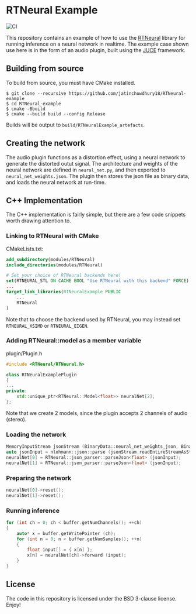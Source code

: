 # RTNeural Example

![CI](https://github.com/jatinchowdhury18/RTNeural-example/workflows/CI/badge.svg)

This repository contains an example of how to use the 
[RTNeural](https://github.com/jatinchowdhury18/RTNeural)
library for running inference on a neural network
in realtime. The example case shown use here is in the
form of an audio plugin, built using the
[JUCE](https://github.com/juce-framework/JUCE) framework.

## Building from source
To build from source, you must have CMake installed.
```
$ git clone --recursive https://github.com/jatinchowdhury18/RTNeural-example
$ cd RTNeural-example
$ cmake -Bbuild
$ cmake --build build --config Release
```

Builds will be output to `build/RTNeuralExample_artefacts`.

## Creating the network

The audio plugin functions as a distortion effect,
using a neural network to generate the distorted
outut signal. The architecture and weights of the
neural network are defined in `neural_net.py`, and
then exported to `neural_net_weights.json`. The
plugin then stores the json file as binary data,
and loads the neural network at run-time.

## C++ Implementation

The C++ implementation is fairly simple, but there
are a few code snippets worth drawing attention to.

### Linking to RTNeural with CMake

CMakeLists.txt:
```cmake
add_subdirectory(modules/RTNeural)
include_directories(modules/RTNeural)

# Set your choice of RTNeural backends here!
set(RTNEURAL_STL ON CACHE BOOL "Use RTNeural with this backend" FORCE)
...
target_link_libraries(RTNeuralExample PUBLIC
    ...
    RTNeural
)
```
Note that to choose the backend used by RTNeural,
you may instead set `RTNEURAL_XSIMD` or `RTNEURAL_EIGEN`.

### Adding RTNeural::model as a member variable

plugin/Plugin.h
```cpp
#include <RTNeural/RTNeural.h>

class RTNeuralExamplePlugin
{
...
private:
    std::unique_ptr<RTNeural::Model<float>> neuralNet[2];
};
```
Note that we create 2 models, since the plugin
accepts 2 channels of audio (stereo).

### Loading the network

```cpp
MemoryInputStream jsonStream (BinaryData::neural_net_weights_json, BinaryData::neural_net_weights_jsonSize, false);
auto jsonInput = nlohmann::json::parse (jsonStream.readEntireStreamAsString().toStdString());
neuralNet[0] = RTNeural::json_parser::parseJson<float> (jsonInput);
neuralNet[1] = RTNeural::json_parser::parseJson<float> (jsonInput);
```

### Preparing the network
```cpp
neuralNet[0]->reset();
neuralNet[1]->reset();
```

### Running inference
```cpp
for (int ch = 0; ch < buffer.getNumChannels(); ++ch)
{
    auto* x = buffer.getWritePointer (ch);
    for (int n = 0; n < buffer.getNumSamples(); ++n)
    {
        float input[] = { x[n] };
        x[n] = neuralNet[ch]->forward (input);
    }
}
```

## License
The code in this repository is licensed under
the BSD 3-clause license. Enjoy!
